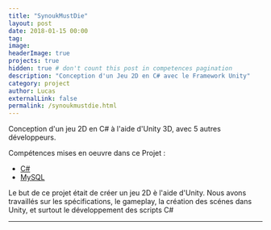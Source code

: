 ```yaml
---
title: "SynoukMustDie"
layout: post
date: 2018-01-15 00:00
tag:
image:
headerImage: true
projects: true
hidden: true # don't count this post in competences pagination
description: "Conception d'un Jeu 2D en C# avec le Framework Unity"
category: project
author: Lucas
externalLink: false
permalink: /synoukmustdie.html
---
```

 Conception d'un jeu 2D en C# à l'aide d'Unity 3D, avec 5 autres développeurs.

Compétences mises en oeuvre dans ce Projet :

- [C#]({{site.url}}/myportfolio/csharp)
- [MySQL]({{site.url}}/myportfolio/mysql)



<div class="side-by-side">
    <div class="toright">
        <p>Le but de ce projet était de créer un jeu 2D è l'aide d'Unity.
        Nous avons travaillés sur les spécifications, le gameplay, la création des scénes dans Unity,
        et surtout le développement des scripts C#</p>
    </div>
</div>
<div>
    
</div>

---

